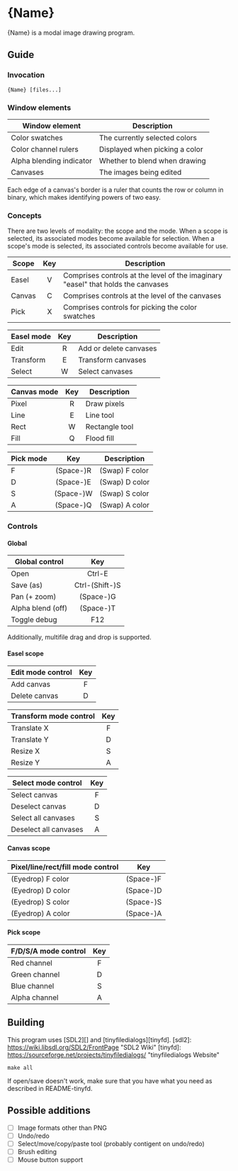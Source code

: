 # {Name}
{Name} is a modal image drawing program.

## Guide

### Invocation
`{Name} [files...]`

### Window elements

| Window element           | Description                    |
| ------------------------ | ------------------------------ |
| Color swatches           | The currently selected colors  |
| Color channel rulers     | Displayed when picking a color |
| Alpha blending indicator | Whether to blend when drawing  |
| Canvases                 | The images being edited        |

Each edge of a canvas's border is a ruler that counts the row or column in binary,
which makes identifying powers of two easy.

### Concepts
There are two levels of modality: the scope and the mode.
When a scope is selected, its associated modes become available for selection.
When a scope's mode is selected, its associated controls become available for use.

| Scope  | Key | Description                                                                      |
| ------ | :-: | -------------------------------------------------------------------------------- |
| Easel  |  V  | Comprises controls at the level of the imaginary "easel" that holds the canvases |
| Canvas |  C  | Comprises controls at the level of the canvases                                  |
| Pick   |  X  | Comprises controls for picking the color swatches                                |

| Easel mode | Key | Description            |
| ---------- | :-: | ---------------------- |
| Edit       |  R  | Add or delete canvases |
| Transform  |  E  | Transform canvases     |
| Select     |  W  | Select canvases        |

| Canvas mode | Key | Description            |
| ----------- | :-: | ---------------------- |
| Pixel       |  R  | Draw pixels            |
| Line        |  E  | Line tool              |
| Rect        |  W  | Rectangle tool         |
| Fill        |  Q  | Flood fill             |

| Pick mode |    Key    | Description    |
| --------- | :-------: | ------------   |
| F         | (Space-)R | (Swap) F color |
| D         | (Space-)E | (Swap) D color |
| S         | (Space-)W | (Swap) S color |
| A         | (Space-)Q | (Swap) A color |

### Controls

#### Global

| Global control    |      Key       |
| ----------------- | :------------: |
| Open              |     Ctrl-E     |
| Save (as)         | Ctrl-(Shift-)S |
| Pan (+ zoom)      |   (Space-)G    |
| Alpha blend (off) |   (Space-)T    |
| Toggle debug      |      F12       |

Additionally, multifile drag and drop is supported.

#### Easel scope

| Edit mode control | Key |
| ----------------- | :-: |
| Add canvas        |  F  |
| Delete canvas     |  D  |

| Transform mode control | Key |
| ---------------------- | :-: |
| Translate X            |  F  |
| Translate Y            |  D  |
| Resize X               |  S  |
| Resize Y               |  A  |

| Select mode control   | Key |
| --------------------- | :-: |
| Select canvas         |  F  |
| Deselect canvas       |  D  |
| Select all canvases   |  S  |
| Deselect all canvases |  A  |

#### Canvas scope

| Pixel/line/rect/fill mode control |     Key     |
| --------------------------------- | :---------: |
| (Eyedrop) F color                 |  (Space-)F  |
| (Eyedrop) D color                 |  (Space-)D  |
| (Eyedrop) S color                 |  (Space-)S  |
| (Eyedrop) A color                 |  (Space-)A  |

#### Pick scope

| F/D/S/A mode control   | Key |
| ---------------------- | :-: |
| Red channel            |  F  |
| Green channel          |  D  |
| Blue channel           |  S  |
| Alpha channel          |  A  |

## Building
This program uses [SDL2][] and [tinyfiledialogs][tinyfd].
[sdl2]: https://wiki.libsdl.org/SDL2/FrontPage "SDL2 Wiki"
[tinyfd]: https://sourceforge.net/projects/tinyfiledialogs/ "tinyfiledialogs Website"

`make all`

If open/save doesn't work, make sure that you have what you need as described in README-tinyfd.

## Possible additions
- [ ] Image formats other than PNG
- [ ] Undo/redo
- [ ] Select/move/copy/paste tool (probably contigent on undo/redo)
- [ ] Brush editing
- [ ] Mouse button support
